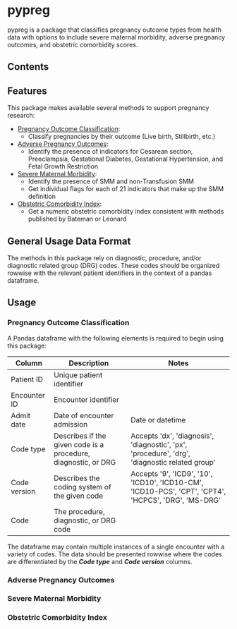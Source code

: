 # pypreg
pypreg is a package that classifies pregnancy outcome types from health data with options to include severe maternal morbidity, adverse pregnancy outcomes, and obstetric comorbidity scores.

## Contents

## Features

This package makes available several methods to support pregnancy research:
 - [Pregnancy Outcome Classification](#pregnancy-outcome-classification):
   - Classify pregnancies by their outcome (Live birth, Stillbirth, etc.)
 - [Adverse Pregnancy Outcomes](#adverse-pregnancy-outcomes):
   - Identify the presence of indicators for Cesarean section, Preeclampsia, Gestational Diabetes, Gestational Hypertension, and Fetal Growth Restriction
 - [Severe Maternal Morbidity](#severe-maternal-morbidity):
   - Identify the presence of SMM and non-Transfusion SMM
   - Get individual flags for each of 21 indicators that make up the SMM definition
 - [Obstetric Comorbidity Index](#obstetric-comorbidity-index):
   - Get a numeric obstetric comorbidity index consistent with methods published by Bateman or Leonard

## General Usage Data Format

The methods in this package rely on diagnostic, procedure, and/or diagnostic related group (DRG) codes. These codes should be organized rowwise with the relevant patient identifiers in the context of a pandas dataframe.

## Usage

### Pregnancy Outcome Classification
A Pandas dataframe with the following elements is required to begin using this package: 

| Column       | Description                                                    | Notes                                                                                                |
|--------------|----------------------------------------------------------------|------------------------------------------------------------------------------------------------------|
| Patient ID   | Unique patient identifier                                      |                                                                                                      |
| Encounter ID | Encounter identifier                                           |                                                                                                      |
| Admit date   | Date of encounter admission                                    | Date or datetime                                                                                     |
| Code type    | Describes if the given code is a procedure, diagnostic, or DRG | Accepts 'dx', 'diagnosis', 'diagnostic', 'px', 'procedure', 'drg', 'diagnostic related group'        |
| Code version | Describes the coding system of the given code                  | Accepts '9', 'ICD9', '10', 'ICD10', 'ICD10-CM', 'ICD10-PCS', 'CPT', 'CPT4', 'HCPCS', 'DRG', 'MS-DRG' |
| Code         | The procedure, diagnostic, or DRG code                         |                                                                                                      |

The dataframe may contain multiple instances of a single encounter with a variety of codes. The data should be presented 
rowwise where the codes are differentiated by the **_Code type_** and **_Code version_** columns.



### Adverse Pregnancy Outcomes

### Severe Maternal Morbidity

### Obstetric Comorbidity Index